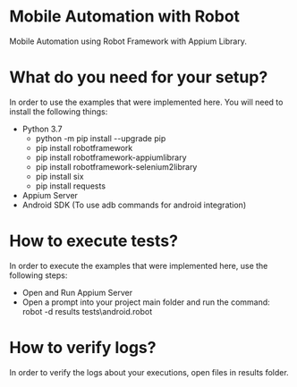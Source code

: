 # Mobile Automation with Robot
Mobile Automation using Robot Framework with Appium Library.

# What do you need for your setup?
In order to use the examples that were implemented here. You will need to install the following things:
- Python 3.7
    - python -m pip install --upgrade pip
    - pip install robotframework
    - pip install robotframework-appiumlibrary
    - pip install robotframework-selenium2library
    - pip install six
    - pip install requests
- Appium Server
- Android SDK (To use adb commands for android integration)

# How to execute tests?
In order to execute the examples that were implemented here, use the following steps:
- Open and Run Appium Server
- Open a prompt into your project main folder and run the command: robot -d results tests\android.robot

# How to verify logs?
In order to verify the logs about your executions, open files in results folder.
